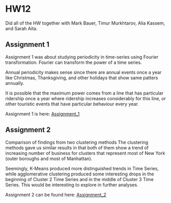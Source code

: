 # HW12

Did all of the HW together with Mark Bauer, Timur Murkhtarov, Alia Kassem, and Sarah Aita.

## Assignment 1

Assignment 1 was about studying periodicity in time-series using Fourier transformation.
Fourier can transform the power of a time series.

Annual periodicity makes sense since there are annual events once a year like Christmas, Thanksgiving, and other holidays that show same patters annually. 

It is possible that the maximum power comes from a line that has particular ridership once a year where ridership increases considerably  for this line, or other touristic events that have particular behaviour every year.

Assignment 1 is here:
[Assignment_1](https://github.com/mv1742/PUI2018_mv1742/blob/master/HW12_mv1742/HW12-1_mv1742.ipynb)

## Assignment 2

Comparison of findings from two clustering methods
The clustering methods gave us similar results in that both of them show a trend of increasing number of business for clusters that represent most of New York (outer boroughs and most of Manhattan).

Seemingly, K-Means produced more distinguished trends in Time Series, while agglomerative clustering produced some interesting drops in the beginning of Cluster 2 Time Series and in the middle of Cluster 3 Time Series. This would be interesting to explore in further analyses.

Assignment 2 can be found here:
[Assignment_2](https://github.com/mv1742/PUI2018_mv1742/blob/master/HW12_mv1742/HW12-2_mv1742.ipynb)
